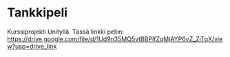 # Tankkipeli
Kurssiprojekti Unityllä.
Tässä linkki peliin: https://drive.google.com/file/d/1Ud9n35MQ5vtBBPlfZqMjAYP6vZ_ZiTqX/view?usp=drive_link
